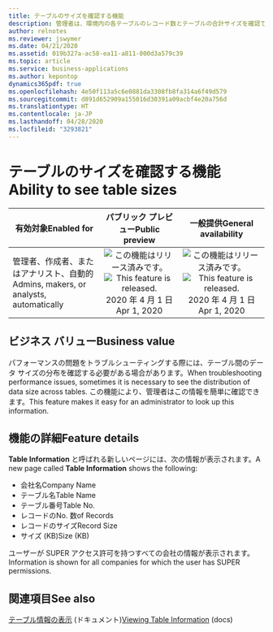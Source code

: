 ```yaml
---
title: テーブルのサイズを確認する機能
description: 管理者は、環境内の各テーブルのレコード数とテーブルの合計サイズを確認できます。
author: relnotes
ms.reviewer: jswymer
ms.date: 04/21/2020
ms.assetid: 019b327a-ac58-ea11-a811-000d3a579c39
ms.topic: article
ms.service: business-applications
ms.author: kepontop
dynamics365pdf: true
ms.openlocfilehash: 4e50f113a5c6e0881da3308fb8fa314a6f49d579
ms.sourcegitcommit: d891d652909a155016d30391a09acbf4e20a756d
ms.translationtype: HT
ms.contentlocale: ja-JP
ms.lasthandoff: 04/28/2020
ms.locfileid: "3293821"
---
```

# <a name="ability-to-see-table-sizes"></a><span data-ttu-id="42e98-103">テーブルのサイズを確認する機能</span><span class="sxs-lookup"><span data-stu-id="42e98-103">Ability to see table sizes</span></span>


| <span data-ttu-id="42e98-104">有効対象</span><span class="sxs-lookup"><span data-stu-id="42e98-104">Enabled for</span></span>    |  <span data-ttu-id="42e98-105">パブリック プレビュー</span><span class="sxs-lookup"><span data-stu-id="42e98-105">Public preview</span></span> | <span data-ttu-id="42e98-106">一般提供</span><span class="sxs-lookup"><span data-stu-id="42e98-106">General availability</span></span> | 
| ---------- | :----------: |:----------: |
|<span data-ttu-id="42e98-107">管理者、作成者、またはアナリスト、自動的</span><span class="sxs-lookup"><span data-stu-id="42e98-107">Admins, makers, or analysts, automatically</span></span>|<span data-ttu-id="42e98-108">![この機能はリリース済みです。](/dynamics365-release-plan/media/green-checkmark.png "この機能はリリース済みです。")</span><span class="sxs-lookup"><span data-stu-id="42e98-108">![This feature is released.](/dynamics365-release-plan/media/green-checkmark.png "This feature is released.")</span></span> <span data-ttu-id="42e98-109">2020 年 4 月 1 日</span><span class="sxs-lookup"><span data-stu-id="42e98-109">Apr 1, 2020</span></span>| <span data-ttu-id="42e98-110">![この機能はリリース済みです。](/dynamics365-release-plan/media/green-checkmark.png "この機能はリリース済みです。")</span><span class="sxs-lookup"><span data-stu-id="42e98-110">![This feature is released.](/dynamics365-release-plan/media/green-checkmark.png "This feature is released.")</span></span> <span data-ttu-id="42e98-111">2020 年 4 月 1 日</span><span class="sxs-lookup"><span data-stu-id="42e98-111">Apr 1, 2020</span></span>|


## <a name="business-value"></a><span data-ttu-id="42e98-112">ビジネス バリュー</span><span class="sxs-lookup"><span data-stu-id="42e98-112">Business value</span></span>
<!-- bv start -->
<span data-ttu-id="42e98-113">パフォーマンスの問題をトラブルシューティングする際には、テーブル間のデータ サイズの分布を確認する必要がある場合があります。</span><span class="sxs-lookup"><span data-stu-id="42e98-113">When troubleshooting performance issues, sometimes it is necessary to see the distribution of data size across tables.</span></span> <span data-ttu-id="42e98-114">この機能により、管理者はこの情報を簡単に確認できます。</span><span class="sxs-lookup"><span data-stu-id="42e98-114">This feature makes it easy for an administrator to look up this information.</span></span>
<!-- bv end -->



## <a name="feature-details"></a><span data-ttu-id="42e98-115">機能の詳細</span><span class="sxs-lookup"><span data-stu-id="42e98-115">Feature details</span></span>
<!--feature detail start -->
<span data-ttu-id="42e98-116">**Table Information** と呼ばれる新しいページには、次の情報が表示されます。</span><span class="sxs-lookup"><span data-stu-id="42e98-116">A new page called **Table Information** shows the following:</span></span>

- <span data-ttu-id="42e98-117">会社名</span><span class="sxs-lookup"><span data-stu-id="42e98-117">Company Name</span></span>  
- <span data-ttu-id="42e98-118">テーブル名</span><span class="sxs-lookup"><span data-stu-id="42e98-118">Table Name</span></span>
- <span data-ttu-id="42e98-119">テーブル番号</span><span class="sxs-lookup"><span data-stu-id="42e98-119">Table No.</span></span> 
- <span data-ttu-id="42e98-120">レコードの</span><span class="sxs-lookup"><span data-stu-id="42e98-120">No.</span></span> <span data-ttu-id="42e98-121">数</span><span class="sxs-lookup"><span data-stu-id="42e98-121">of Records</span></span>    
- <span data-ttu-id="42e98-122">レコードのサイズ</span><span class="sxs-lookup"><span data-stu-id="42e98-122">Record Size</span></span>
- <span data-ttu-id="42e98-123">サイズ (KB)</span><span class="sxs-lookup"><span data-stu-id="42e98-123">Size (KB)</span></span>

<span data-ttu-id="42e98-124">ユーザーが SUPER アクセス許可を持つすべての会社の情報が表示されます。</span><span class="sxs-lookup"><span data-stu-id="42e98-124">Information is shown for all companies for which the user has SUPER permissions.</span></span>
<!--feature detail end -->










## <a name="see-also"></a><span data-ttu-id="42e98-125">関連項目</span><span class="sxs-lookup"><span data-stu-id="42e98-125">See also</span></span>

<!--docs start-->
<span data-ttu-id="42e98-126">[テーブル情報の表示](https://docs.microsoft.com/dynamics365/business-central/admin-view-table-information) (ドキュメント)</span><span class="sxs-lookup"><span data-stu-id="42e98-126">[Viewing Table Information](https://docs.microsoft.com/dynamics365/business-central/admin-view-table-information) (docs)</span></span>
<!--docs end-->
